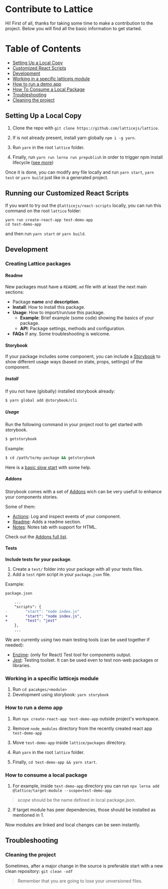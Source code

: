 # Contribute to Lattice

Hi! First of all, thanks for taking some time to make a contribution to the project. Below you will find all the basic information to get started.

# Table of Contents

- [Setting Up a Local Copy](#setting-up-a-local-copy)
- [Customized React Scripts](#customized-react-scripts)
- [Development](#development)
- [Working in a specific latticejs module](#working-in-a-specific-latticejs-module)
- [How to run a demo app](#how-to-run-a-demo-app)
- [How To Consume a Local Package](#how-to-consume-a-local-package)
- [Troubleshooting](#troubleshooting)
- [Cleaning the project](#cleaning-the-project)

## Setting Up a Local Copy

1. Clone the repo with `git clone https://github.com/latticejs/lattice`.

2. If is not already present, install yarn globally `npm i -g yarn`.

3. Run `yarn` in the root `lattice` folder.

4. Finally, run `yarn run lerna run prepublish` in order to trigger npm install lifecycle ([see more](https://github.com/yarnpkg/yarn/issues/3911))

Once it is done, you can modify any file locally and run `yarn start`, `yarn test` or `yarn build` just like in a generated project.

## Running our Customized React Scripts

If you want to try out the `@latticejs/react-scripts` locally, you can run this command on the root `lattice` folder:

```
yarn run create-react-app test-demo-app
cd test-demo-app
```

and then run `yarn start` or `yarn build`.

## Development

### Creating Lattice packages

#### Readme
New packages must have a `README.md` file with at least the next main sections:

* Package **name** and **description**.
* **Install**: How to install this package.
* **Usage**: How to import/run/use this package.
    * **Example**: Brief example (some code) showing the basics of your package.
    * **API**: Package settings, methods and configuration.
* **FAQs** If any. Some troubleshooting is welcome.

#### Storybook
If your package includes some component, you can include a [Storybook](https://github.com/storybooks/storybook) to show different usage ways (based on state, props, settings) of the component.

##### Install 
If you not have (globally) installed storybook already: 
```bash
$ yarn global add @storybook/cli
```

##### Usage
Run the following command in your project root to get started with storybook.
```bash
$ getstorybook
```

Example:
```bash 
$ cd /path/to/my-package && getstorybook
```

Here is a [basic slow start](https://storybook.js.org/basics/slow-start-guide/) with some help.

##### Addons 
Storybook comes with a set of [Addons](https://storybook.js.org/addons/introduction/) wich can be very usefull to enhance your components stories. 

Some of them:
* [Actions](https://github.com/storybooks/storybook/tree/release/3.4/addons/actions): Log and inspect events of your component.
* [Readme](https://github.com/tuchk4/storybook-readme): Adds a readme section.
* [Notes](https://github.com/storybooks/storybook/tree/release/3.4/addons/notes): Notes tab with support for HTML.

Check out the [Addons full list](https://storybook.js.org/addons/addon-gallery/). 

#### Tests
**Include tests for your package**. 

1. Create a `test/` folder into your package with all your tests files.
2. Add a `test` npm script in your `package.json` file.

Example:

`package.json`
```diff
    ...
    "scripts": {
-        "start": "node index.js"
+        "start": "node index.js",
+        "test": "jest"
    },
    ...
```

We are currently using two main testing tools (can be used together if needed):

* [Enzime](http://airbnb.io/enzyme/): (only for React) Test tool for components output.
* [Jest](https://jestjs.io/): Testing toolset. It can be used even to test non-web packages or libraries.


### Working in a specific latticejs module

1. Run `cd pacakges/<module>`
2. Development using storybook: `yarn storybook`

### How to run a demo app

1. Run `npx create-react-app test-demo-app` outside project's workspace.

2. Remove `node_modules` directory from the recently created react app `test-demo-app`

3. Move `test-demo-app` inside `lattice/packages` directory.

4. Run `yarn` in the root `lattice` folder.

5. Finally, `cd test-demo-app && yarn start`.

### How to consume a local package

1. For example, inside `test-demo-app` directory you can run `npx lerna add @lattice/target-module --scope=test-demo-app`

> *scope* should be the name defined in local package.json.

2. If target module has peer dependencies, those should be installed as mentioned in *1*.

Now modules are linked and local changes can be seen instantly.

## Troubleshooting

### Cleaning the project

Sometimes, after a major change in the source is preferable start with a new clean repository: `git clean -xdf`

> Remember that you are going to lose your unversioned files.
